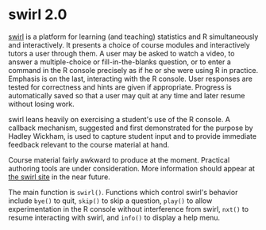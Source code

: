 # swirl 2.0

[swirl](http://swirlstats.com/) is a platform for learning (and teaching) statistics and R simultaneously and interactively. It presents a choice of course modules and interactively tutors a user through them. A user may be asked to watch a video, to answer a multiple-choice or fill-in-the-blanks question, or to enter a command in the R console precisely as if he or she were using R in practice. Emphasis is on the last, interacting with the R console. User responses are tested for correctness and hints are given if appropriate. Progress is automatically saved so that a user may quit at any time and later resume without losing work.

swirl leans heavily on exercising a student's use of the R console. A callback mechanism, suggested and first demonstrated for the purpose by Hadley Wickham, is used to capture student input and to provide immediate feedback relevant to the course material at hand.

Course material fairly awkward to produce at the moment. Practical authoring tools are under consideration. More information should appear at [the swirl site](http://swirlstats.com/instructors.html) in the near future.

The main function is `swirl()`. Functions which control swirl's behavior include `bye()` to quit, `skip()` to skip a question, `play()` to allow experimentation in the R console without interference from swirl, `nxt()` to resume interacting with swirl, and `info()` to display a help menu.
